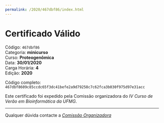```yaml
---
permalink: /2020/467dbf86/index.html
---
```


# Certificado Válido

Código: `467dbf86`<br>
Categoria: **minicurso**<br>
Curso: **Proteogenômica**<br>
Data: **30/01/2020**<br>
Carga Horária: **4**<br>
Edição: **2020**<br>


Código completo: `467dbf8609c85ccdc65f3dc41befe2a9d79258c7c62fca3b030f975d97e31acc`


Este certificado foi expedido pela Comissão organizadora do *IV Curso de Verão em Bioinformática da UFMG*.

----

Qualquer dúvida contacte a [_Comissão Organizadora_](<mailto:cursobioinfoufmg@gmail.com$subject=[Certificados]>)


